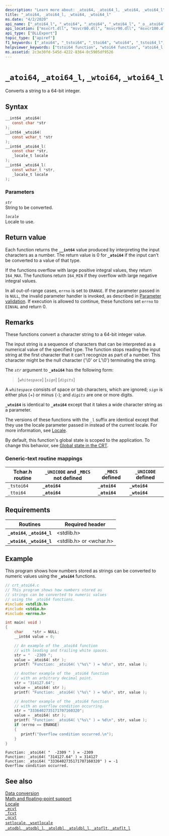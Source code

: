 ```yaml
---
description: "Learn more about: _atoi64, _atoi64_l, _wtoi64, _wtoi64_l"
title: "_atoi64, _atoi64_l, _wtoi64, _wtoi64_l"
ms.date: "4/2/2020"
api_name: ["_atoi64_l", "_wtoi64", "_atoi64", "_wtoi64_l", "_o__atoi64", "_o__atoi64_l", "_o__wtoi64", "_o__wtoi64_l"]
api_location: ["msvcrt.dll", "msvcr80.dll", "msvcr90.dll", "msvcr100.dll", "msvcr100_clr0400.dll", "msvcr110.dll", "msvcr110_clr0400.dll", "msvcr120.dll", "msvcr120_clr0400.dll", "ucrtbase.dll", "api-ms-win-crt-convert-l1-1-0.dll", "api-ms-win-crt-private-l1-1-0.dll"]
api_type: ["DLLExport"]
topic_type: ["apiref"]
f1_keywords: ["_atoi64", "_tstoi64", "_ttoi64", "wtoi64", "_tstoi64_l", "atoi64", "_wtoi64_l", "_wtoi64", "wtoi64_l", "_atoi64_l", "atoi64_l"]
helpviewer_keywords: ["tstoi64 function", "wtoi64 function", "atoi64_l function", "_ttoi64 function", "string conversion, to integers", "wtoi64_l function", "atoi64 function", "_tstoi64 function", "_atoi64_l function", "_wtoi64_l function", "ttoi64 function", "_wtoi64 function", "_atoi64 function"]
ms.assetid: 2c3e30fd-545d-4222-8364-0c5905df9526
---
```

# `_atoi64`, `_atoi64_l`, `_wtoi64`, `_wtoi64_l`

Converts a string to a 64-bit integer.

## Syntax

```C
__int64 _atoi64(
   const char *str
);
__int64 _wtoi64(
   const wchar_t *str
);
__int64 _atoi64_l(
   const char *str,
   _locale_t locale
);
__int64 _wtoi64_l(
   const wchar_t *str,
   _locale_t locale
);
```

### Parameters

*`str`*\
String to be converted.

*`locale`*\
Locale to use.

## Return value

Each function returns the **`__int64`** value produced by interpreting the input characters as a number. The return value is 0 for **`_atoi64`** if the input can't be converted to a value of that type.

If the functions overflow with large positive integral values, they return `I64_MAX`. The functions return `I64_MIN` if they overflow with large negative integral values.

In all out-of-range cases, `errno` is set to `ERANGE`. If the parameter passed in is `NULL`, the invalid parameter handler is invoked, as described in [Parameter validation](../parameter-validation.md). If execution is allowed to continue, these functions set `errno` to `EINVAL` and return 0.

## Remarks

These functions convert a character string to a 64-bit integer value.

The input string is a sequence of characters that can be interpreted as a numerical value of the specified type. The function stops reading the input string at the first character that it can't recognize as part of a number. This character might be the null character ('\0' or L'\0') terminating the string.

The *`str`* argument to **`_atoi64`** has the following form:

> [*`whitespace`*] [*`sign`*] [*`digits`*]

A *`whitespace`* consists of space or tab characters, which are ignored; *`sign`* is either plus (+) or minus (-); and *`digits`* are one or more digits.

**`_wtoi64`** is identical to **`_atoi64`** except that it takes a wide character string as a parameter.

The versions of these functions with the `_l` suffix are identical except that they use the locale parameter passed in instead of the current locale. For more information, see [Locale](../locale.md).

By default, this function's global state is scoped to the application. To change this behavior, see [Global state in the CRT](../global-state.md).

### Generic-text routine mappings

| Tchar.h routine | `_UNICODE` and `_MBCS` not defined | `_MBCS` defined | `_UNICODE` defined |
|---|---|---|---|
| `_tstoi64` | **`_atoi64`** | **`_atoi64`** | **`_wtoi64`** |
| `_ttoi64` | **`_atoi64`** | **`_atoi64`** | **`_wtoi64`** |

## Requirements

| Routines | Required header |
|---|---|
| **`_atoi64`**, **`_atoi64_l`** | \<stdlib.h> |
| **`_wtoi64`**, **`_wtoi64_l`** | \<stdlib.h> or \<wchar.h> |

## Example

This program shows how numbers stored as strings can be converted to numeric values using the **`_atoi64`** functions.

```C
// crt_atoi64.c
// This program shows how numbers stored as
// strings can be converted to numeric values
// using the _atoi64 functions.
#include <stdlib.h>
#include <stdio.h>
#include <errno.h>

int main( void )
{
    char    *str = NULL;
    __int64 value = 0;

    // An example of the _atoi64 function
    // with leading and trailing white spaces.
    str = "  -2309 ";
    value = _atoi64( str );
    printf( "Function: _atoi64( \"%s\" ) = %d\n", str, value );

    // Another example of the _atoi64 function
    // with an arbitrary decimal point.
    str = "314127.64";
    value = _atoi64( str );
    printf( "Function: _atoi64( \"%s\" ) = %d\n", str, value );

    // Another example of the _atoi64 function
    // with an overflow condition occurring.
    str = "3336402735171707160320";
    value = _atoi64( str );
    printf( "Function: _atoi64( \"%s\" ) = %d\n", str, value );
    if (errno == ERANGE)
    {
       printf("Overflow condition occurred.\n");
    }
}
```

```Output
Function: _atoi64( "  -2309 " ) = -2309
Function: _atoi64( "314127.64" ) = 314127
Function: _atoi64( "3336402735171707160320" ) = -1
Overflow condition occurred.
```

## See also

[Data conversion](../data-conversion.md)\
[Math and floating-point support](../floating-point-support.md)\
[Locale](../locale.md)\
[`_ecvt`](ecvt.md)\
[`_fcvt`](fcvt.md)\
[`_gcvt`](gcvt.md)\
[`setlocale`, `_wsetlocale`](setlocale-wsetlocale.md)\
[`_atodbl`, `_atodbl_l`, `_atoldbl`, `_atoldbl_l`, `_atoflt`, `_atoflt_l`](atodbl-atodbl-l-atoldbl-atoldbl-l-atoflt-atoflt-l.md)

